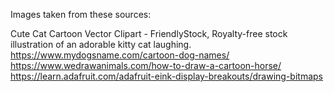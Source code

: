 Images taken from these sources:

Cute Cat Cartoon Vector Clipart - FriendlyStock, Royalty-free stock illustration of an adorable kitty cat laughing.
https://www.mydogsname.com/cartoon-dog-names/
https://www.wedrawanimals.com/how-to-draw-a-cartoon-horse/
https://learn.adafruit.com/adafruit-eink-display-breakouts/drawing-bitmaps